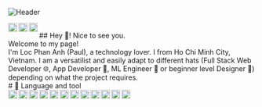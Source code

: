 ![Header](Cgithub-header-img.png)

<a href='https://www.linkedin.com/in/phananhloc/'><img align='left' alt="linkedin" src="https://img.shields.io/badge/LinkedIn-0077B5?style=for-the-badge&logo=linkedin&logoColor=white" height='18px'/></a>
<a href='https://www.facebook.com/phananhloc.pal/'><img align='left' alt="facebook" src="https://img.shields.io/badge/Facebook-1877F2?style=for-the-badge&logo=facebook&logoColor=white" height='18px'/></a>
<a href='https://www.instagram.com/phananhloc.pal_/'><img align='left' alt="instagram" src="https://img.shields.io/badge/Instagram-E4405F?style=for-the-badge&logo=instagram&logoColor=white" height='18px'/></a>

<br/>
## Hey 👋! Nice to see you.
<br/>
Welcome to my page!
<br/>
I'm Loc Phan Anh (Paul), a technology lover. I from  Ho Chi Minh City, Vietnam.
I am a versatilist and easily adapt to different hats (Full Stack Web Developer 🌐, App Developer 📱, ML Engineer 🤖 or beginner level Designer 🎨) depending on what the project requires. 
<br/>
# 🔨 Language and tool
<br/>
<img align="left" src="https://img.shields.io/badge/Python-3776AB?style=for-the-badge&logo=python&logoColor=white" alt="Python" height="18px"/>
<img align="left" src="https://img.shields.io/badge/Java-ED8B00?style=for-the-badge&logo=openjdk&logoColor=white" alt="Java" height="18px"/>
<img align="left" src="https://img.shields.io/badge/Kotlin-0095D5?&style=for-the-badge&logo=kotlin&logoColor=white" alt="Kotlin" height="18px"/>
<img align="left" src="https://img.shields.io/badge/C%23-239120?style=for-the-badge&logo=c-sharp&logoColor=white" alt="C#" height="18px"/>
<img align="left" src="https://img.shields.io/badge/JavaScript-F7DF1E?style=for-the-badge&logo=JavaScript&logoColor=white" alt="Javascript" height="18px"/>
<img align="left" src="https://img.shields.io/badge/C-00599C?style=for-the-badge&logo=c&logoColor=white" alt="C" height="18px"/>
<img align="left" src="https://img.shields.io/badge/C%2B%2B-00599C?style=for-the-badge&logo=c%2B%2B&logoColor=white" alt="C++" height="18px"/>
<img align="left" src="https://img.shields.io/badge/React_Native-20232A?style=for-the-badge&logo=react&logoColor=61DAFB" alt="React Native" height="18px"/>
<img align="left" src="https://img.shields.io/badge/Flutter-02569B?style=for-the-badge&logo=flutter&logoColor=white" alt="Flutter" height="18px"/>
<img align="left" src="https://img.shields.io/badge/Angular-DD0031?style=for-the-badge&logo=angular&logoColor=white" alt="Angular" height="18px"/>
<img align="left" src="https://img.shields.io/badge/Microsoft_SQL_Server-CC2927?style=for-the-badge&logo=microsoft-sql-server&logoColor=white" alt="SQL Server" height="18px"/>
<img align="left" src="https://img.shields.io/badge/MySQL-00000F?style=for-the-badge&logo=mysql&logoColor=white" alt="MySQL" height="18px"/>
